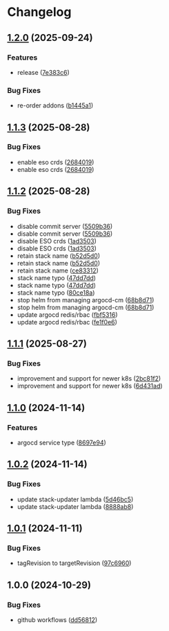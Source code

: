 # Changelog

## [1.2.0](https://github.com/AustralianBioCommons/gen3-eks-pipeline/compare/v1.1.3...v1.2.0) (2025-09-24)


### Features

* release ([7e383c6](https://github.com/AustralianBioCommons/gen3-eks-pipeline/commit/7e383c6cfcee2692fcd3349cdfd79ac078774a91))


### Bug Fixes

* re-order addons ([b1445a1](https://github.com/AustralianBioCommons/gen3-eks-pipeline/commit/b1445a1a0a9382230d3377aebbed42cec52c72a2))

## [1.1.3](https://github.com/AustralianBioCommons/gen3-eks-pipeline/compare/v1.1.2...v1.1.3) (2025-08-28)


### Bug Fixes

* enable eso crds ([2684019](https://github.com/AustralianBioCommons/gen3-eks-pipeline/commit/2684019969f51c8d6898d4a3c2eb4ab86df64f87))
* enable eso crds ([2684019](https://github.com/AustralianBioCommons/gen3-eks-pipeline/commit/2684019969f51c8d6898d4a3c2eb4ab86df64f87))

## [1.1.2](https://github.com/AustralianBioCommons/gen3-eks-pipeline/compare/v1.1.1...v1.1.2) (2025-08-28)


### Bug Fixes

* disable commit server ([5509b36](https://github.com/AustralianBioCommons/gen3-eks-pipeline/commit/5509b36f60fcbcb718ae06353cffad0b2ac61cc1))
* disable commit server ([5509b36](https://github.com/AustralianBioCommons/gen3-eks-pipeline/commit/5509b36f60fcbcb718ae06353cffad0b2ac61cc1))
* disable ESO crds ([1ad3503](https://github.com/AustralianBioCommons/gen3-eks-pipeline/commit/1ad35036db59331f76fb61378c12e0ebf46b0674))
* disable ESO crds ([1ad3503](https://github.com/AustralianBioCommons/gen3-eks-pipeline/commit/1ad35036db59331f76fb61378c12e0ebf46b0674))
* retain stack name ([b52d5d0](https://github.com/AustralianBioCommons/gen3-eks-pipeline/commit/b52d5d0beebc043fd0f74f480172addd1c5eb126))
* retain stack name ([b52d5d0](https://github.com/AustralianBioCommons/gen3-eks-pipeline/commit/b52d5d0beebc043fd0f74f480172addd1c5eb126))
* retain stack name ([ce83312](https://github.com/AustralianBioCommons/gen3-eks-pipeline/commit/ce8331273b6b2a92a5467eb806234e547904923e))
* stack name typo ([47dd7dd](https://github.com/AustralianBioCommons/gen3-eks-pipeline/commit/47dd7dd3864348735dd4aed829d43cdadd610b9b))
* stack name typo ([47dd7dd](https://github.com/AustralianBioCommons/gen3-eks-pipeline/commit/47dd7dd3864348735dd4aed829d43cdadd610b9b))
* stack name typo ([80ce18a](https://github.com/AustralianBioCommons/gen3-eks-pipeline/commit/80ce18a0199d027d5ee17cf16708c48303e60f05))
* stop helm from managing argocd-cm ([68b8d71](https://github.com/AustralianBioCommons/gen3-eks-pipeline/commit/68b8d71ab8cad068313c5d377cbf2582b8ff65ae))
* stop helm from managing argocd-cm ([68b8d71](https://github.com/AustralianBioCommons/gen3-eks-pipeline/commit/68b8d71ab8cad068313c5d377cbf2582b8ff65ae))
* update argocd redis/rbac ([fbf5316](https://github.com/AustralianBioCommons/gen3-eks-pipeline/commit/fbf53164c280e78b50d0f5a4b56f709e99473b02))
* update argocd redis/rbac ([fe1f0e6](https://github.com/AustralianBioCommons/gen3-eks-pipeline/commit/fe1f0e60ac509603ebdff307e8de47f7af93c2a8))

## [1.1.1](https://github.com/AustralianBioCommons/gen3-eks-pipeline/compare/v1.1.0...v1.1.1) (2025-08-27)


### Bug Fixes

* improvement and support for newer k8s ([2bc81f2](https://github.com/AustralianBioCommons/gen3-eks-pipeline/commit/2bc81f22cea11ee6da5bf7cc7c32079fbf40f708))
* improvement and support for newer k8s ([6d431ad](https://github.com/AustralianBioCommons/gen3-eks-pipeline/commit/6d431ad2eb4c86c749df2544066eb3af20b22bed))

## [1.1.0](https://github.com/AustralianBioCommons/gen3-eks-pipeline/compare/v1.0.2...v1.1.0) (2024-11-14)


### Features

* argocd service type ([8697e94](https://github.com/AustralianBioCommons/gen3-eks-pipeline/commit/8697e94312ec4d1c1c3f069c384eda7b2be5f8e0))

## [1.0.2](https://github.com/AustralianBioCommons/gen3-eks-pipeline/compare/v1.0.1...v1.0.2) (2024-11-14)


### Bug Fixes

* update stack-updater lambda ([5d46bc5](https://github.com/AustralianBioCommons/gen3-eks-pipeline/commit/5d46bc55c018f020439cdaff1ac8fb2c71b4fcfd))
* update stack-updater lambda ([8888ab8](https://github.com/AustralianBioCommons/gen3-eks-pipeline/commit/8888ab87f8264be94fdf34170621cbb56691fb96))

## [1.0.1](https://github.com/AustralianBioCommons/gen3-eks-pipeline/compare/v1.0.0...v1.0.1) (2024-11-11)


### Bug Fixes

* tagRevision to targetRevision ([97c6960](https://github.com/AustralianBioCommons/gen3-eks-pipeline/commit/97c6960bcc67aa584ea51e4dac17016a3ca8b1a5))

## 1.0.0 (2024-10-29)


### Bug Fixes

* github workflows ([dd56812](https://github.com/AustralianBioCommons/gen3-eks-pipeline/commit/dd56812e96516fd2976a8fb602a6212319bd3263))
